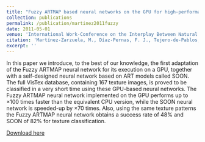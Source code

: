 ```yaml
---
title: "Fuzzy ARTMAP based neural networks on the GPU for high-performance pattern recognition"
collection: publications
permalink: /publication/martinez2011fuzzy
date: 2011-05-01
venue: 'International Work-Conference on the Interplay Between Natural and Artificial Computation'
citation: 'Martínez-Zarzuela, M., Díaz-Pernas, F. J., Tejero-de-Pablos, A., Perozo-Rondón, F., Antón-Rodríguez, M., & González-Ortega, D. (2011, May). Fuzzy ARTMAP based neural networks on the GPU for high-performance pattern recognition. In International Work-Conference on the Interplay Between Natural and Artificial Computation (pp. 343-352)'
excerpt: ''
---
```

In this paper we introduce, to the best of our knowledge, the first adaptation of the Fuzzy ARTMAP neural network for its execution on a GPU, together with a self-designed neural network based on ART models called SOON. The full VisTex database, containing 167 texture images, is proved to be classified in a very short time using these GPU-based neural networks. The Fuzzy ARTMAP neural network implemented on the GPU performs up to ×100 times faster than the equivalent CPU version, while the SOON neural network is speeded-up by ×70 times. Also, using the same texture patterns the Fuzzy ARTMAP neural network obtains a success rate of 48% and SOON of 82% for texture classification.

[Download here](https://www.researchgate.net/profile/Mario-Martinez-Zarzuela/publication/233896213_Fuzzy_ARTMAP_based_neural_networks_on_the_GPU_for_high-performance_pattern_recognition/links/0912f50c9eff35a9ab000000/Fuzzy-ARTMAP-based-neural-networks-on-the-GPU-for-high-performance-pattern-recognition.pdf)